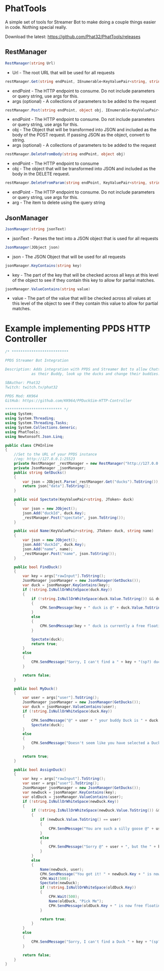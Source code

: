 # PhatTools
A simple set of tools for Streamer Bot to make doing a couple things easier in code. Nothing special really.

Download the latest: https://github.com/Phat32/PhatTools/releases

## RestManager

```csharp
RestManager(string Url)
```
  - Url - The root URL that will be used for all requests

```csharp
restManager.Get(string endPoint, IEnumerable<KeyValuePair<string, string>> args = null)
```
  - endPoint - The HTTP endpoint to consume. Do not include parameters or query string, use args for this.
  - args (optional) - A collections of parameters to be added to the request

```csharp
restManager.Post(string endPoint, object obj, IEnumerable<KeyValuePair<string, string>> args = null)
```
  - endPoint - The HTTP endpoint to consume. Do not include parameters or query string, use args for this.
  - obj - The Object that will be transformed into JSON and included as the body of the POST request. If passing JSON as the object, convert to string.
  - args (optional) - A collections of parameters to be added to the request

```csharp
restManager.DeleteFromBody(string endPoint, object obj)
```
  - endPoint - The HTTP endpoint to consume
  - obj - The object that will be transformed into JSON and included as the body in the DELETE request.
  
```csharp
restManager.DeleteFromParam(string endPoint, KeyValuePair<string, string> arg)
```
  - endPoint - The HTTP endpoint to consume. Do not include parameters or query string, use args for this.
  - arg - The item to delete using the query string

## JsonManager

```csharp
JsonManager(string jsonText)
```
  - jsonText - Parses the text into a JSON object that is used for all requests

```csharp
JsonManager(JObject json)
```
  - json - The JSON Object that will be used for all requests

```csharp
jsonManager.KeyContains(string key)
```
  - key - The part of the key that will be checked across all keys at this level of the object to see if they contain this key to allow for partial matches.

```csharp
jsonManager.ValueContains(string value)
```
  - value - The part of the value that will be checked across all values at this level of the object to see if they contain this value to allow for partial matches.

# Example implementing PPDS HTTP Controller

```csharp
/* **************************

PPDS Streamer Bot Integration

Description: Adds integration with PPDS and Streamer Bot to allow Chatters to choose a Duck 
			as their Buddy, look up the ducks and change their buddies.

SBAuthor: Phat32
Twitch: twitch.tv/phat32

PPDS Mod: KK964
GitHub: https://github.com/KK964/PPDuckSim-HTTP-Controller

************************** */
using System;
using System.Threading;
using System.Threading.Tasks;
using System.Collections.Generic;
using PhatTools;
using Newtonsoft.Json.Linq;

public class CPHInline
{
	//Set to the URL of your PPDS instance
	//eg: http://127.0.0.1:25523
    private RestManager _restManager = new RestManager("http://127.0.0.1:25523/");
    private JsonManager _jsonManager;
    public string GetDucks()
    {
        var json = JObject.Parse(_restManager.Get("ducks").ToString());
        return json["data"].ToString();
    }

    public void Spectate(KeyValuePair<string, JToken> duck)
    {
        var json = new JObject();
        json.Add("duckId", duck.Key);
        _restManager.Post("spectate", json.ToString());
    }

    public void Name(KeyValuePair<string, JToken> duck, string name)
    {
        var json = new JObject();
        json.Add("duckId", duck.Key);
        json.Add("name", name);
        _restManager.Post("name", json.ToString());
    }

    public bool FindDuck()
    {
        var key = args["rawInput"].ToString();
        JsonManager jsonManager = new JsonManager(GetDucks());
        var duck = jsonManager.KeyContains(key);
        if (!string.IsNullOrWhiteSpace(duck.Key))
        {
            if (!string.IsNullOrWhiteSpace(duck.Value.ToString()) && duck.Value.ToString() != "Pick Me")
            {
                CPH.SendMessage(key + " duck is @" + duck.Value.ToString() + " buddy");
            }
            else
            {
                CPH.SendMessage(key + " duck is currently a free floating duck looking for a buddy");
            }

            Spectate(duck);
            return true;
        }
        else
        {
            CPH.SendMessage("Sorry, I can't find a " + key + "(sp?) duck currently in the pool. Try checking back later, they might just join us.");
        }

        return false;
    }

    public bool MyDuck()
    {
        var user = args["user"].ToString();
        JsonManager jsonManager = new JsonManager(GetDucks());
        var duck = jsonManager.ValueContains(user);
        if (!string.IsNullOrWhiteSpace(duck.Key))
        {
            CPH.SendMessage("@" + user + " your buddy Duck is " + duck.Key);
            Spectate(duck);
        }
        else
        {
            CPH.SendMessage("Doesn't seem like you have selected a Duck to be your buddy, take a look!");
        }

        return true;
    }

    public bool AssignDuck()
    {
        var key = args["rawInput"].ToString();
        var user = args["user"].ToString();
        JsonManager jsonManager = new JsonManager(GetDucks());
        var newDuck = jsonManager.KeyContains(key);
        var oldDuck = jsonManager.ValueContains(user);
        if (!string.IsNullOrWhiteSpace(newDuck.Key))
        {
            if (!string.IsNullOrWhiteSpace(newDuck.Value.ToString()) && newDuck.Value.ToString() != "Pick Me")
            {
                if (newDuck.Value.ToString() == user)
                {
                    CPH.SendMessage("You are such a silly goose @" + user + "! " + key + " Duck is already your buddy!");
                }
                else
                {
                    CPH.SendMessage("Sorry @" + user + ", but the " + key + " Duck is already buddies with @" + newDuck.Value.ToString());
                }
            }
            else
            {
                Name(newDuck, user);
                CPH.SendMessage("You got it! " + newDuck.Key + " is now your buddy @" + user + "!");
                CPH.Wait(500);
                Spectate(newDuck);
                if (!string.IsNullOrWhiteSpace(oldDuck.Key))
                {
                    CPH.Wait(500);
                    Name(oldDuck, "Pick Me");
                    CPH.SendMessage(oldDuck.Key + " is now free floating looking for a buddy!");
                }

                return true;
            }
        }
        else
        {
            CPH.SendMessage("Sorry, I can't find a Duck " + key + "(sp?) currently in the pool. Try checking back later, they might just join us.");
        }

        return false;
    }
}
```
